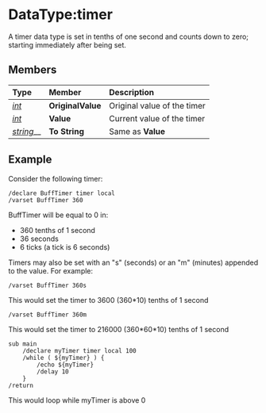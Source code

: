 # DataType:timer

A timer data type is set in tenths of one second and counts down to zero; starting immediately after being set.

## Members

| **Type** | **Member** | **Description** |
| :--- | :--- | :--- |
| [_int_](datatype-int.md) | **OriginalValue** | Original value of the timer |
| [_int_](datatype-int.md) | **Value** | Current value of the timer |
| [_string_](datatype-string.md)\_\_ | **To String** | Same as **Value** |

## Example

Consider the following timer:

`/declare BuffTimer timer local`  
`/varset BuffTimer 360`

BuffTimer will be equal to 0 in:

* 360 tenths of 1 second
* 36 seconds
* 6 ticks \(a tick is 6 seconds\)

Timers may also be set with an "s" \(seconds\) or an "m" \(minutes\) appended to the value. For example:

`/varset BuffTimer 360s`

This would set the timer to 3600 \(360\*10\) tenths of 1 second

`/varset BuffTimer 360m`

This would set the timer to 216000 \(360\*60\*10\) tenths of 1 second

```text
sub main
    /declare myTimer timer local 100
    /while ( ${myTimer} ) {
        /echo ${myTimer}
        /delay 10
    }
/return
```

This would loop while myTimer is above 0

